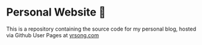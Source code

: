 # Personal Website :100:
This is a repository containing the source code for my personal blog, hosted via Github User Pages at [yrsong.com](http://yrsong.com)
